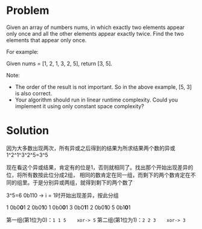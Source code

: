 # Problem

Given an array of numbers nums, in which exactly two elements appear only once and all the other elements appear exactly twice.
Find the two elements that appear only once.

For example:

Given nums = [1, 2, 1, 3, 2, 5], return [3, 5].

Note:
* The order of the result is not important. So in the above example, [5, 3] is also correct.
* Your algorithm should run in linear runtime complexity. Could you implement it using only constant space complexity?

# Solution

因为大多数出现两次，所有异或之后得到的结果为所求结果两个数的异或
1^2^1^3^2^5=3^5

现在看这个异或结果，肯定有的位是1，否则就相同了。找出那个开始出现差异的位，将所有数按此位分成2组，
相同的数肯定在同一组，而剩下的两个数肯定在不同的组里。于是分别异或两组，就得到剩下的两个数了

3^5=6  0b110  -> i = 1时开始出现差异，按此分组

1 0b0**0**1
2 0b0**1**0
1 0b0**0**1
3 0b0**1**1
2 0b0**1**0
5 0b1**0**1

第一组(第1位为0)：`1 1 5    xor-> 5`
第二组(第1位为1)：`2 2 3    xor-> 3`


